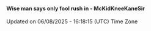 #### Wise man says only fool rush in - McKidKneeKaneSir
Updated on 06/08/2025 - 16:18:15 (UTC) Time Zone
